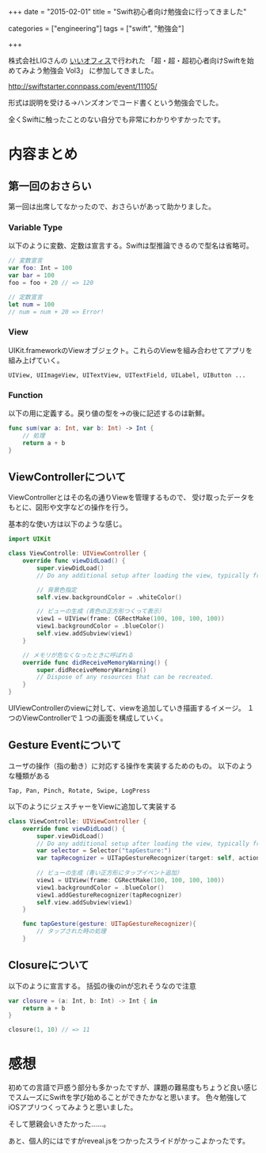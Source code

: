 +++
date = "2015-02-01"
title = "Swift初心者向け勉強会に行ってきました"

categories = ["engineering"]
tags = ["swift", "勉強会"]

+++

株式会社LIGさんの [いいオフィス](https://iioffice.liginc.co.jp/)で行われた
「超・超・超初心者向けSwiftを始めてみよう勉強会 Vol3」
に参加してきました。

http://swiftstarter.connpass.com/event/11105/

形式は説明を受ける→ハンズオンでコード書くという勉強会でした。

全くSwiftに触ったことのない自分でも非常にわかりやすかったです。


# 内容まとめ

## 第一回のおさらい

第一回は出席してなかったので、おさらいがあって助かりました。

### Variable Type

以下のように変数、定数は宣言する。Swiftは型推論できるので型名は省略可。

```swift
// 変数宣言
var foo: Int = 100
var bar = 100
foo = foo + 20 // => 120

// 定数宣言
let num = 100
// num = num + 20 => Error!
```

### View

UIKit.frameworkのViewオブジェクト。これらのViewを組み合わせてアプリを組み上げていく。

```
UIView, UIImageView, UITextView, UITextField, UILabel, UIButton ...
```

### Function

以下の用に定義する。戻り値の型を->の後に記述するのは新鮮。

```swift
func sum(var a: Int, var b: Int) -> Int {
    // 処理
    return a + b
}
```

## ViewControllerについて

ViewControllerとはその名の通りViewを管理するもので、
受け取ったデータをもとに、図形や文字などの操作を行う。

基本的な使い方は以下のような感じ。

```swift
import UIKit

class ViewControlle: UIViewController {
    override func viewDidLoad() {
        super.viewDidLoad()
        // Do any additional setup after loading the view, typically from a nib.

        // 背景色指定
        self.view.backgroundColor = .whiteColor()

        // ビューの生成（青色の正方形つくって表示）
        view1 = UIView(frame: CGRectMake(100, 100, 100, 100))
        view1.backgroundColor = .blueColor()
        self.view.addSubview(view1)
    }

    // メモリが危なくなったときに呼ばれる
    override func didReceiveMemoryWarning() {
        super.didReceiveMemoryWarning()
        // Dispose of any resources that can be recreated.
    }
}
```

UIViewControllerのviewに対して、viewを追加していき描画するイメージ。
１つのViewControllerで１つの画面を構成していく。

## Gesture Eventについて

ユーザの操作（指の動き）に対応する操作を実装するためのもの。
以下のような種類がある

```
Tap, Pan, Pinch, Rotate, Swipe, LogPress
```

以下のようにジェスチャーをViewに追加して実装する

```swift
class ViewControlle: UIViewController {
    override func viewDidLoad() {
        super.viewDidLoad()
        // Do any additional setup after loading the view, typically from a nib.
        var selector = Selector("tapGesture:")
        var tapRecognizer = UITapGestureRecognizer(target: self, action: elector)
                                                         
        // ビューの生成（青い正方形にタップイベント追加）
        view1 = UIView(frame: CGRectMake(100, 100, 100, 100))
        view1.backgroundColor = .blueColor()
        view1.addGestureRecognizer(tapRecognizer)
        self.view.addSubview(view1)
    }

    func tapGesture(gesture: UITapGestureRecognizer){
        // タップされた時の処理
    }
```

## Closureについて

以下のように宣言する。
括弧の後のinが忘れそうなので注意

```swift
var closure = (a: Int, b: Int) -> Int { in
    return a + b
}

closure(1, 10) // => 11
```

# 感想

初めての言語で戸惑う部分も多かったですが、課題の難易度もちょうど良い感じでスムーズにSwiftを学び始めることができたかなと思います。
色々勉強してiOSアプリつくってみようと思いました。

そして懇親会いきたかった……。

あと、個人的にはですがreveal.jsをつかったスライドがかっこよかったです。
